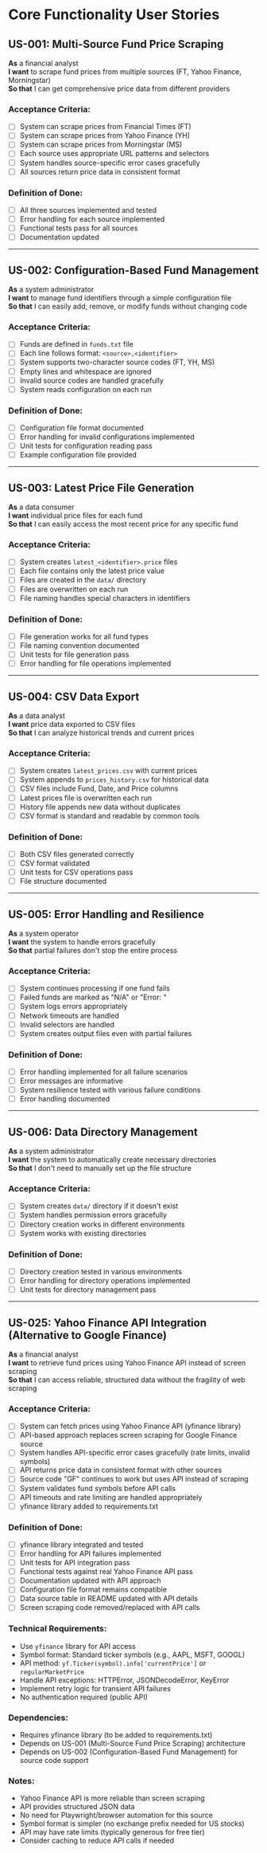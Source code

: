 # Core Functionality User Stories

## US-001: Multi-Source Fund Price Scraping

**As** a financial analyst  
**I want** to scrape fund prices from multiple sources (FT, Yahoo Finance, Morningstar)  
**So that** I can get comprehensive price data from different providers

### Acceptance Criteria:
- [ ] System can scrape prices from Financial Times (FT)
- [ ] System can scrape prices from Yahoo Finance (YH)
- [ ] System can scrape prices from Morningstar (MS)
- [ ] Each source uses appropriate URL patterns and selectors
- [ ] System handles source-specific error cases gracefully
- [ ] All sources return price data in consistent format

### Definition of Done:
- [ ] All three sources implemented and tested
- [ ] Error handling for each source implemented
- [ ] Functional tests pass for all sources
- [ ] Documentation updated

---

## US-002: Configuration-Based Fund Management

**As** a system administrator  
**I want** to manage fund identifiers through a simple configuration file  
**So that** I can easily add, remove, or modify funds without changing code

### Acceptance Criteria:
- [ ] Funds are defined in `funds.txt` file
- [ ] Each line follows format: `<source>,<identifier>`
- [ ] System supports two-character source codes (FT, YH, MS)
- [ ] Empty lines and whitespace are ignored
- [ ] Invalid source codes are handled gracefully
- [ ] System reads configuration on each run

### Definition of Done:
- [ ] Configuration file format documented
- [ ] Error handling for invalid configurations implemented
- [ ] Unit tests for configuration reading pass
- [ ] Example configuration file provided

---

## US-003: Latest Price File Generation

**As** a data consumer  
**I want** individual price files for each fund  
**So that** I can easily access the most recent price for any specific fund

### Acceptance Criteria:
- [ ] System creates `latest_<identifier>.price` files
- [ ] Each file contains only the latest price value
- [ ] Files are created in the `data/` directory
- [ ] Files are overwritten on each run
- [ ] File naming handles special characters in identifiers

### Definition of Done:
- [ ] File generation works for all fund types
- [ ] File naming convention documented
- [ ] Unit tests for file generation pass
- [ ] Error handling for file operations implemented

---

## US-004: CSV Data Export

**As** a data analyst  
**I want** price data exported to CSV files  
**So that** I can analyze historical trends and current prices

### Acceptance Criteria:
- [ ] System creates `latest_prices.csv` with current prices
- [ ] System appends to `prices_history.csv` for historical data
- [ ] CSV files include Fund, Date, and Price columns
- [ ] Latest prices file is overwritten each run
- [ ] History file appends new data without duplicates
- [ ] CSV format is standard and readable by common tools

### Definition of Done:
- [ ] Both CSV files generated correctly
- [ ] CSV format validated
- [ ] Unit tests for CSV operations pass
- [ ] File structure documented

---

## US-005: Error Handling and Resilience

**As** a system operator  
**I want** the system to handle errors gracefully  
**So that** partial failures don't stop the entire process

### Acceptance Criteria:
- [ ] System continues processing if one fund fails
- [ ] Failed funds are marked as "N/A" or "Error: <message>"
- [ ] System logs errors appropriately
- [ ] Network timeouts are handled
- [ ] Invalid selectors are handled
- [ ] System creates output files even with partial failures

### Definition of Done:
- [ ] Error handling implemented for all failure scenarios
- [ ] Error messages are informative
- [ ] System resilience tested with various failure conditions
- [ ] Error handling documented

---

## US-006: Data Directory Management

**As** a system administrator  
**I want** the system to automatically create necessary directories  
**So that** I don't need to manually set up the file structure

### Acceptance Criteria:
- [ ] System creates `data/` directory if it doesn't exist
- [ ] System handles permission errors gracefully
- [ ] Directory creation works in different environments
- [ ] System works with existing directories

### Definition of Done:
- [ ] Directory creation tested in various environments
- [ ] Error handling for directory operations implemented
- [ ] Unit tests for directory management pass 

---

## US-025: Yahoo Finance API Integration (Alternative to Google Finance)

**As** a financial analyst  
**I want** to retrieve fund prices using Yahoo Finance API instead of screen scraping  
**So that** I can access reliable, structured data without the fragility of web scraping

### Acceptance Criteria:
- [ ] System can fetch prices using Yahoo Finance API (yfinance library)
- [ ] API-based approach replaces screen scraping for Google Finance source
- [ ] System handles API-specific error cases gracefully (rate limits, invalid symbols)
- [ ] API returns price data in consistent format with other sources
- [ ] Source code "GF" continues to work but uses API instead of scraping
- [ ] System validates fund symbols before API calls
- [ ] API timeouts and rate limiting are handled appropriately
- [ ] yfinance library added to requirements.txt

### Definition of Done:
- [ ] yfinance library integrated and tested
- [ ] Error handling for API failures implemented
- [ ] Unit tests for API integration pass
- [ ] Functional tests against real Yahoo Finance API pass
- [ ] Documentation updated with API approach
- [ ] Configuration file format remains compatible
- [ ] Data source table in README updated with API details
- [ ] Screen scraping code removed/replaced with API calls

### Technical Requirements:
- Use `yfinance` library for API access
- Symbol format: Standard ticker symbols (e.g., AAPL, MSFT, GOOGL)
- API method: `yf.Ticker(symbol).info['currentPrice']` or `regularMarketPrice`
- Handle API exceptions: HTTPError, JSONDecodeError, KeyError
- Implement retry logic for transient API failures
- No authentication required (public API)

### Dependencies:
- Requires yfinance library (to be added to requirements.txt)
- Depends on US-001 (Multi-Source Fund Price Scraping) architecture
- Depends on US-002 (Configuration-Based Fund Management) for source code support

### Notes:
- Yahoo Finance API is more reliable than screen scraping
- API provides structured JSON data
- No need for Playwright/browser automation for this source
- Symbol format is simpler (no exchange prefix needed for US stocks)
- API may have rate limits (typically generous for free tier)
- Consider caching to reduce API calls if needed